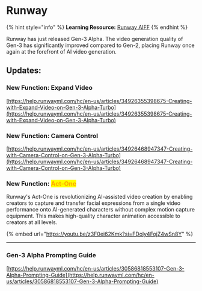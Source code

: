 # Runway

{% hint style="info" %}
**Learning Resource:** [Runway AIFF](runway-aiff.md)
{% endhint %}

Runway has just released Gen-3 Alpha. The video generation quality of Gen-3 has significantly improved compared to Gen-2, placing Runway once again at the forefront of AI video generation.

## Updates:

### New Function: Expand Video

[https://help.runwayml.com/hc/en-us/articles/34926355398675-Creating-with-Expand-Video-on-Gen-3-Alpha-Turbo](https://help.runwayml.com/hc/en-us/articles/34926355398675-Creating-with-Expand-Video-on-Gen-3-Alpha-Turbo)

### New Function: Camera Control

[https://help.runwayml.com/hc/en-us/articles/34926468947347-Creating-with-Camera-Control-on-Gen-3-Alpha-Turbo](https://help.runwayml.com/hc/en-us/articles/34926468947347-Creating-with-Camera-Control-on-Gen-3-Alpha-Turbo)

### New Function: <mark style="color:orange;">Act-One</mark>

Runway's Act-One is revolutionizing AI-assisted video creation by enabling creators to capture and transfer facial expressions from a single video performance onto AI-generated characters without complex motion capture equipment. This makes high-quality character animation accessible to creators at all levels.

{% embed url="https://youtu.be/z3F0ei62Kmk?si=FDoly4FojZ4wSn8Y" %}

***

### Gen-3 Alpha Prompting Guide

[https://help.runwayml.com/hc/en-us/articles/30586818553107-Gen-3-Alpha-Prompting-Guide](https://help.runwayml.com/hc/en-us/articles/30586818553107-Gen-3-Alpha-Prompting-Guide)



